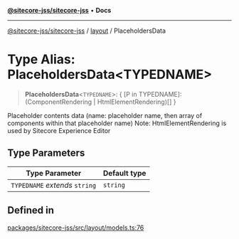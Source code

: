 [**@sitecore-jss/sitecore-jss**](../../README.md) • **Docs**

***

[@sitecore-jss/sitecore-jss](../../README.md) / [layout](../README.md) / PlaceholdersData

# Type Alias: PlaceholdersData\<TYPEDNAME\>

> **PlaceholdersData**\<`TYPEDNAME`\>: \{ \[P in TYPEDNAME\]: (ComponentRendering \| HtmlElementRendering)\[\] \}

Placeholder contents data (name: placeholder name, then array of components within that placeholder name)
Note: HtmlElementRendering is used by Sitecore Experience Editor

## Type Parameters

| Type Parameter | Default type |
| ------ | ------ |
| `TYPEDNAME` *extends* `string` | `string` |

## Defined in

[packages/sitecore-jss/src/layout/models.ts:76](https://github.com/Sitecore/jss/blob/19bb6642e4427b5db18d1ab2d795fea2aea54ea3/packages/sitecore-jss/src/layout/models.ts#L76)
